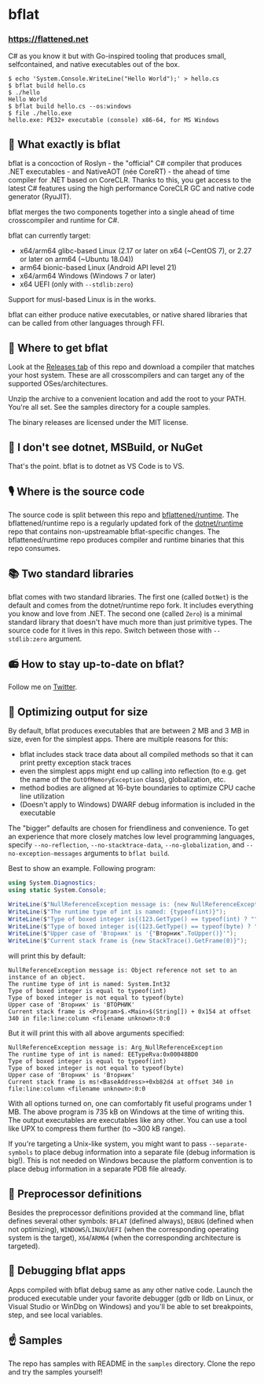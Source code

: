 # bflat

### https://flattened.net

C# as you know it but with Go-inspired tooling that produces small, selfcontained, and native executables out of the box.

```console
$ echo 'System.Console.WriteLine("Hello World");' > hello.cs
$ bflat build hello.cs
$ ./hello
Hello World
$ bflat build hello.cs --os:windows
$ file ./hello.exe
hello.exe: PE32+ executable (console) x86-64, for MS Windows
```

## 🎻 What exactly is bflat

bflat is a concoction of Roslyn - the "official" C# compiler that produces .NET executables - and NativeAOT (née CoreRT) - the ahead of time compiler for .NET based on CoreCLR. Thanks to this, you get access to the latest C# features using the high performance CoreCLR GC and native code generator (RyuJIT).

bflat merges the two components together into a single ahead of time crosscompiler and runtime for C#.

bflat can currently target:

* x64/arm64 glibc-based Linux (2.17 or later on x64 (~CentOS 7), or 2.27 or later on arm64 (~Ubuntu 18.04))
* arm64 bionic-based Linux (Android API level 21)
* x64/arm64 Windows (Windows 7 or later)
* x64 UEFI (only with `--stdlib:zero`)

Support for musl-based Linux is in the works.

bflat can either produce native executables, or native shared libraries that can be called from other languages through FFI.

## 🥁 Where to get bflat

Look at the [Releases tab](https://github.com/bflattened/bflat/releases) of this repo and download a compiler that matches your host system. These are all crosscompilers and can target any of the supported OSes/architectures.

Unzip the archive to a convenient location and add the root to your PATH. You're all set. See the samples directory for a couple samples.

The binary releases are licensed under the MIT license.

## 🎷 I don't see dotnet, MSBuild, or NuGet

That's the point. bflat is to dotnet as VS Code is to VS.

## 🎙 Where is the source code

The source code is split between this repo and [bflattened/runtime](https://github.com/bflattened/runtime). The bflattened/runtime repo is a regularly updated fork of the [dotnet/runtime](https://github.com/dotnet/runtime) repo that contains non-upstreamable bflat-specific changes. The bflattened/runtime repo produces compiler and runtime binaries that this repo consumes.

## 📚 Two standard libraries

bflat comes with two standard libraries. The first one (called `DotNet`) is the default and comes from the dotnet/runtime repo fork. It includes everything you know and love from .NET. The second one (called `Zero`) is a minimal standard library that doesn't have much more than just primitive types. The source code for it lives in this repo. Switch between those with `--stdlib:zero` argument.

## 📻 How to stay up-to-date on bflat?

Follow me on [Twitter](https://twitter.com/MStrehovsky).

## 🎺 Optimizing output for size

By default, bflat produces executables that are between 2 MB and 3 MB in size, even for the simplest apps. There are multiple reasons for this:

* bflat includes stack trace data about all compiled methods so that it can print pretty exception stack traces
* even the simplest apps might end up calling into reflection (to e.g. get the name of the `OutOfMemoryException` class), globalization, etc.
* method bodies are aligned at 16-byte boundaries to optimize CPU cache line utilization
* (Doesn't apply to Windows) DWARF debug information is included in the executable

The "bigger" defaults are chosen for friendliness and convenience. To get an experience that more closely matches low level programming languages, specify `--no-reflection`, `--no-stacktrace-data`, `--no-globalization`, and `--no-exception-messages` arguments to `bflat build`.

Best to show an example. Following program:

```csharp
using System.Diagnostics;
using static System.Console;

WriteLine($"NullReferenceException message is: {new NullReferenceException().Message}");
WriteLine($"The runtime type of int is named: {typeof(int)}");
WriteLine($"Type of boxed integer is{(123.GetType() == typeof(int) ? "" : " not")} equal to typeof(int)");
WriteLine($"Type of boxed integer is{(123.GetType() == typeof(byte) ? "" : " not")} equal to typeof(byte)");
WriteLine($"Upper case of 'Вторник' is '{"Вторник".ToUpper()}'");
WriteLine($"Current stack frame is {new StackTrace().GetFrame(0)}");
```

will print this by default:

```
NullReferenceException message is: Object reference not set to an instance of an object.
The runtime type of int is named: System.Int32
Type of boxed integer is equal to typeof(int)
Type of boxed integer is not equal to typeof(byte)
Upper case of 'Вторник' is 'ВТОРНИК'
Current stack frame is <Program>$.<Main>$(String[]) + 0x154 at offset 340 in file:line:column <filename unknown>:0:0
```

But it will print this with all above arguments specified:

```
NullReferenceException message is: Arg_NullReferenceException
The runtime type of int is named: EETypeRva:0x00048BD0
Type of boxed integer is equal to typeof(int)
Type of boxed integer is not equal to typeof(byte)
Upper case of 'Вторник' is 'Вторник'
Current stack frame is ms!<BaseAddress>+0xb82d4 at offset 340 in file:line:column <filename unknown>:0:0
```

With all options turned on, one can comfortably fit useful programs under 1 MB. The above program is 735 kB on Windows at the time of writing this. The output executables are executables like any other. You can use a tool like UPX to compress them further (to ~300 kB range).

If you're targeting a Unix-like system, you might want to pass `--separate-symbols` to place debug information into a separate file (debug information is big!). This is not needed on Windows because the platform convention is to place debug information in a separate PDB file already.

## 🎸 Preprocessor definitions

Besides the preprocessor definitions provided at the command line, bflat defines several other symbols: `BFLAT` (defined always), `DEBUG` (defined when not optimizing), `WINDOWS`/`LINUX`/`UEFI` (when the corresponding operating system is the target), `X64`/`ARM64` (when the corresponding architecture is targeted).

## 🎹 Debugging bflat apps

Apps compiled with bflat debug same as any other native code. Launch the produced executable under your favorite debugger (gdb or lldb on Linux, or Visual Studio or WinDbg on Windows) and you'll be able to set breakpoints, step, and see local variables.

## ☝ Samples

The repo has samples with README in the `samples` directory. Clone the repo and try the samples yourself!
